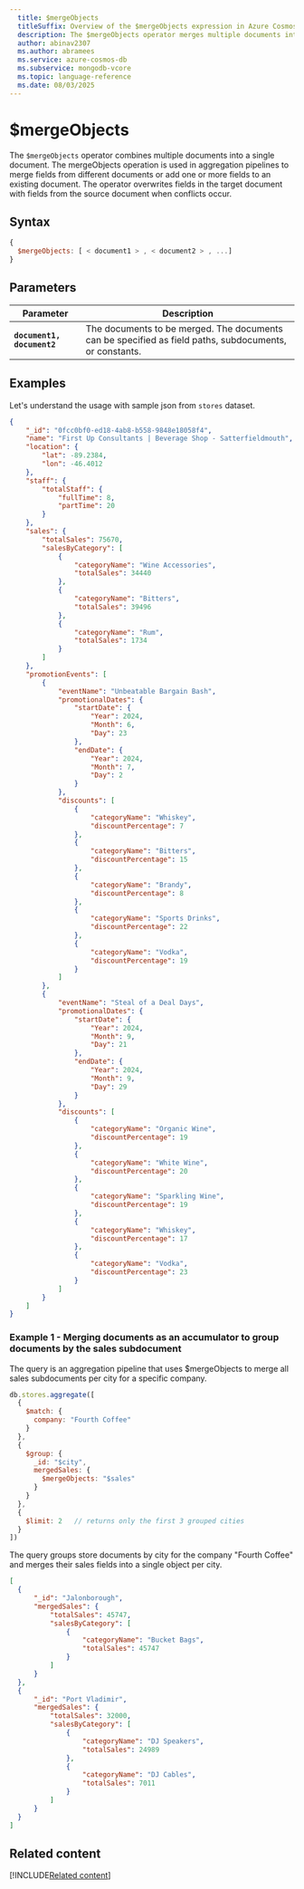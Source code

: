 ```yaml
---
  title: $mergeObjects
  titleSuffix: Overview of the $mergeObjects expression in Azure Cosmos DB for MongoDB (vCore)
  description: The $mergeObjects operator merges multiple documents into a single document
  author: abinav2307
  ms.author: abramees
  ms.service: azure-cosmos-db
  ms.subservice: mongodb-vcore
  ms.topic: language-reference
  ms.date: 08/03/2025
---
```


# $mergeObjects

The `$mergeObjects` operator combines multiple documents into a single document. The mergeObjects operation is used in aggregation pipelines to merge fields from different documents or add one or more fields to an existing document. The operator overwrites fields in the target document with fields from the source document when conflicts occur.

## Syntax

```javascript
{
  $mergeObjects: [ < document1 > , < document2 > , ...]
}
```

## Parameters

| Parameter | Description |
| --- | --- |
| **`document1, document2`** | The documents to be merged. The documents can be specified as field paths, subdocuments, or constants. |

## Examples

Let's understand the usage with sample json from `stores` dataset.

```json
{
    "_id": "0fcc0bf0-ed18-4ab8-b558-9848e18058f4",
    "name": "First Up Consultants | Beverage Shop - Satterfieldmouth",
    "location": {
        "lat": -89.2384,
        "lon": -46.4012
    },
    "staff": {
        "totalStaff": {
            "fullTime": 8,
            "partTime": 20
        }
    },
    "sales": {
        "totalSales": 75670,
        "salesByCategory": [
            {
                "categoryName": "Wine Accessories",
                "totalSales": 34440
            },
            {
                "categoryName": "Bitters",
                "totalSales": 39496
            },
            {
                "categoryName": "Rum",
                "totalSales": 1734
            }
        ]
    },
    "promotionEvents": [
        {
            "eventName": "Unbeatable Bargain Bash",
            "promotionalDates": {
                "startDate": {
                    "Year": 2024,
                    "Month": 6,
                    "Day": 23
                },
                "endDate": {
                    "Year": 2024,
                    "Month": 7,
                    "Day": 2
                }
            },
            "discounts": [
                {
                    "categoryName": "Whiskey",
                    "discountPercentage": 7
                },
                {
                    "categoryName": "Bitters",
                    "discountPercentage": 15
                },
                {
                    "categoryName": "Brandy",
                    "discountPercentage": 8
                },
                {
                    "categoryName": "Sports Drinks",
                    "discountPercentage": 22
                },
                {
                    "categoryName": "Vodka",
                    "discountPercentage": 19
                }
            ]
        },
        {
            "eventName": "Steal of a Deal Days",
            "promotionalDates": {
                "startDate": {
                    "Year": 2024,
                    "Month": 9,
                    "Day": 21
                },
                "endDate": {
                    "Year": 2024,
                    "Month": 9,
                    "Day": 29
                }
            },
            "discounts": [
                {
                    "categoryName": "Organic Wine",
                    "discountPercentage": 19
                },
                {
                    "categoryName": "White Wine",
                    "discountPercentage": 20
                },
                {
                    "categoryName": "Sparkling Wine",
                    "discountPercentage": 19
                },
                {
                    "categoryName": "Whiskey",
                    "discountPercentage": 17
                },
                {
                    "categoryName": "Vodka",
                    "discountPercentage": 23
                }
            ]
        }
    ]
}
```

### Example 1 - Merging documents as an accumulator to group documents by the sales subdocument

The query is an aggregation pipeline that uses $mergeObjects to merge all sales subdocuments per city for a specific company.

```javascript
db.stores.aggregate([
  {
    $match: {
      company: "Fourth Coffee"
    }
  },
  {
    $group: {
      _id: "$city",
      mergedSales: {
        $mergeObjects: "$sales"
      }
    }
  },
  {
    $limit: 2   // returns only the first 3 grouped cities
  }
])
```

The query groups store documents by city for the company "Fourth Coffee" and merges their sales fields into a single object per city.

```json
[
  {
      "_id": "Jalonborough",
      "mergedSales": {
          "totalSales": 45747,
          "salesByCategory": [
              {
                  "categoryName": "Bucket Bags",
                  "totalSales": 45747
              }
          ]
      }
  },
  {
      "_id": "Port Vladimir",
      "mergedSales": {
          "totalSales": 32000,
          "salesByCategory": [
              {
                  "categoryName": "DJ Speakers",
                  "totalSales": 24989
              },
              {
                  "categoryName": "DJ Cables",
                  "totalSales": 7011
              }
          ]
      }
  }
]
```

## Related content

[!INCLUDE[Related content](../includes/related-content.md)]
